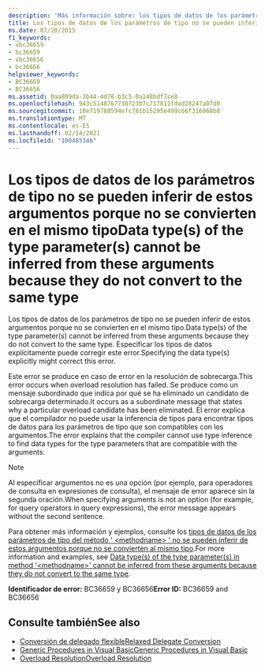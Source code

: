 ```yaml
---
description: 'Más información sobre: los tipos de datos de los parámetros de tipo no se pueden inferir de estos argumentos porque no se convierten al mismo tipo'
title: Los tipos de datos de los parámetros de tipo no se pueden inferir de estos argumentos porque no se convierten en el mismo tipo
ms.date: 07/20/2015
f1_keywords:
- vbc36659
- bc36659
- vbc36656
- bc36656
helpviewer_keywords:
- BC36659
- BC36656
ms.assetid: 0aa809da-3b44-4d78-b3c5-0a148bdf7ce8
ms.openlocfilehash: 943c5148767730723b7c717811fdad28247a07d0
ms.sourcegitcommit: 10e719780594efc781b15295e499c66f316068b8
ms.translationtype: MT
ms.contentlocale: es-ES
ms.lasthandoff: 02/14/2021
ms.locfileid: "100485346"
---
```

# <a name="data-types-of-the-type-parameters-cannot-be-inferred-from-these-arguments-because-they-do-not-convert-to-the-same-type"></a><span data-ttu-id="6e249-103">Los tipos de datos de los parámetros de tipo no se pueden inferir de estos argumentos porque no se convierten en el mismo tipo</span><span class="sxs-lookup"><span data-stu-id="6e249-103">Data type(s) of the type parameter(s) cannot be inferred from these arguments because they do not convert to the same type</span></span>

<span data-ttu-id="6e249-104">Los tipos de datos de los parámetros de tipo no se pueden inferir de estos argumentos porque no se convierten en el mismo tipo.</span><span class="sxs-lookup"><span data-stu-id="6e249-104">Data type(s) of the type parameter(s) cannot be inferred from these arguments because they do not convert to the same type.</span></span> <span data-ttu-id="6e249-105">Especificar los tipos de datos explícitamente puede corregir este error.</span><span class="sxs-lookup"><span data-stu-id="6e249-105">Specifying the data type(s) explicitly might correct this error.</span></span>  
  
 <span data-ttu-id="6e249-106">Este error se produce en caso de error en la resolución de sobrecarga.</span><span class="sxs-lookup"><span data-stu-id="6e249-106">This error occurs when overload resolution has failed.</span></span> <span data-ttu-id="6e249-107">Se produce como un mensaje subordinado que indica por qué se ha eliminado un candidato de sobrecarga determinado.</span><span class="sxs-lookup"><span data-stu-id="6e249-107">It occurs as a subordinate message that states why a particular overload candidate has been eliminated.</span></span> <span data-ttu-id="6e249-108">El error explica que el compilador no puede usar la inferencia de tipos para encontrar tipos de datos para los parámetros de tipo que son compatibles con los argumentos.</span><span class="sxs-lookup"><span data-stu-id="6e249-108">The error explains that the compiler cannot use type inference to find data types for the type parameters that are compatible with the arguments.</span></span>  
  
> [!NOTE]
> <span data-ttu-id="6e249-109">Al especificar argumentos no es una opción (por ejemplo, para operadores de consulta en expresiones de consulta), el mensaje de error aparece sin la segunda oración.</span><span class="sxs-lookup"><span data-stu-id="6e249-109">When specifying arguments is not an option (for example, for query operators in query expressions), the error message appears without the second sentence.</span></span>  
  
 <span data-ttu-id="6e249-110">Para obtener más información y ejemplos, consulte los [tipos de datos de los parámetros de tipo del método ' \<methodname> ' no se pueden inferir de estos argumentos porque no se convierten al mismo tipo](bc36660-bc36657.md).</span><span class="sxs-lookup"><span data-stu-id="6e249-110">For more information and examples, see [Data type(s) of the type parameter(s) in method '\<methodname>' cannot be inferred from these arguments because they do not convert to the same type](bc36660-bc36657.md).</span></span>  
  
 <span data-ttu-id="6e249-111">**Identificador de error:** BC36659 y BC36656</span><span class="sxs-lookup"><span data-stu-id="6e249-111">**Error ID:** BC36659 and BC36656</span></span>  
  
## <a name="see-also"></a><span data-ttu-id="6e249-112">Consulte también</span><span class="sxs-lookup"><span data-stu-id="6e249-112">See also</span></span>

- [<span data-ttu-id="6e249-113">Conversión de delegado flexible</span><span class="sxs-lookup"><span data-stu-id="6e249-113">Relaxed Delegate Conversion</span></span>](../programming-guide/language-features/delegates/relaxed-delegate-conversion.md)
- [<span data-ttu-id="6e249-114">Generic Procedures in Visual Basic</span><span class="sxs-lookup"><span data-stu-id="6e249-114">Generic Procedures in Visual Basic</span></span>](../programming-guide/language-features/data-types/generic-procedures.md)
- [<span data-ttu-id="6e249-115">Overload Resolution</span><span class="sxs-lookup"><span data-stu-id="6e249-115">Overload Resolution</span></span>](../programming-guide/language-features/procedures/overload-resolution.md)
